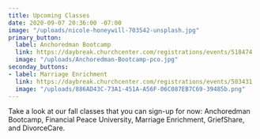 ```yaml
---
title: Upcoming Classes
date: 2020-09-07 20:36:00 -07:00
image: "/uploads/nicole-honeywill-703542-unsplash.jpg"
primary_button:
  label: Anchoredman Bootcamp
  link: https://daybreak.churchcenter.com/registrations/events/518474
  image: "/uploads/Anchoredman-Bootcamp-pco.jpg"
seconday_buttons:
- label: Marriage Enrichment
  link: https://daybreak.churchcenter.com/registrations/events/503431
  image: "/uploads/886AD43C-73A1-451A-A56F-06C087EB7C69-39485b.png"
---
```


Take a look at our fall classes that you can sign-up for now:  Anchoredman Bootcamp, Financial Peace University, Marriage Enrichment, GriefShare, and DivorceCare.   